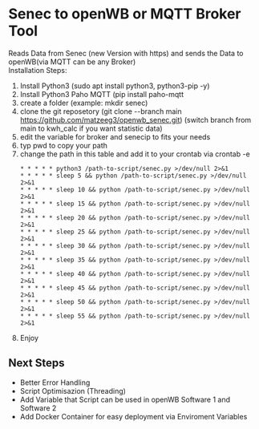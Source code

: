 # Senec to openWB or MQTT Broker Tool
Reads Data from Senec (new Version with https) and sends the Data to openWB(via MQTT can be any Broker)  
Installation Steps:  
1. Install Python3 (sudo apt install python3, python3-pip -y)
2. Install Python3 Paho MQTT (pip install paho-mqtt
3. create a folder (example: mkdir senec)
4. clone the git reposetory (git clone --branch main https://github.com/matzeeg3/openwb_senec.git) (switch branch from main to kwh_calc if you want statistic data)
5. edit the variable for broker and senecip to fits your needs
6. typ pwd to copy your path
7. change the path in this table and add it to your crontab via crontab -e
   ```
   * * * * * python3 /path-to-script/senec.py >/dev/null 2>&1
   * * * * * sleep 5 && python /path-to-script/senec.py >/dev/null 2>&1
   * * * * * sleep 10 && python /path-to-script/senec.py >/dev/null 2>&1
   * * * * * sleep 15 && python /path-to-script/senec.py >/dev/null 2>&1
   * * * * * sleep 20 && python /path-to-script/senec.py >/dev/null 2>&1
   * * * * * sleep 25 && python /path-to-script/senec.py >/dev/null 2>&1
   * * * * * sleep 30 && python /path-to-script/senec.py >/dev/null 2>&1
   * * * * * sleep 35 && python /path-to-script/senec.py >/dev/null 2>&1
   * * * * * sleep 40 && python /path-to-script/senec.py >/dev/null 2>&1
   * * * * * sleep 45 && python /path-to-script/senec.py >/dev/null 2>&1
   * * * * * sleep 50 && python /path-to-script/senec.py >/dev/null 2>&1
   * * * * * sleep 55 && python /path-to-script/senec.py >/dev/null 2>&1
   ```
8. Enjoy


## Next Steps
- Better Error Handling
- Script Optimisazion (Threading)
- Add Variable that Script can be used in openWB Software 1 and Software 2
- Add Docker Container for easy deployment via Enviroment Variables
